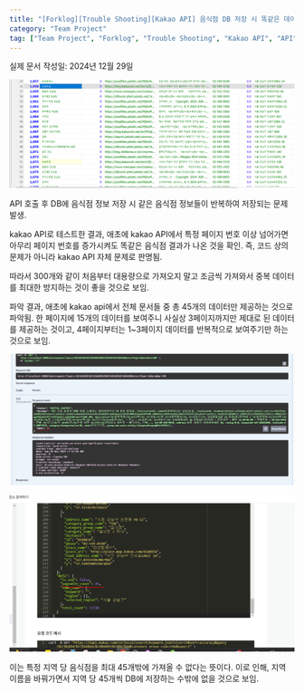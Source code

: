 ```yaml
---
title: "[Forklog][Trouble Shooting][Kakao API] 음식점 DB 저장 시 똑같은 데이터 반복 문제"
category: "Team Project"
tag: ["Team Project", "Forklog", "Trouble Shooting", "Kakao API", "API"]
---
```


실제 문서 작성일: 2024년 12월 29일

![1.PNG](/images/2025-01-22/team-project-forklog-trouble-shooting-kakao-api-%EC%9D%8C%EC%8B%9D%EC%A0%90%20DB%20%EC%A0%80%EC%9E%A5%20%EC%8B%9C%20%EB%98%91%EA%B0%99%EC%9D%80%20%EB%8D%B0%EC%9D%B4%ED%84%B0%20%EB%B0%98%EB%B3%B5%20%EB%AC%B8%EC%A0%9C/1.png)

API 호출 후 DB에 음식점 정보 저장 시 같은 음식점 정보들이 반복하여 저장되는 문제 발생.

kakao API로 테스트한 결과, 애초에 kakao API에서 특정 페이지 번호 이상 넘어가면 아무리 페이지 번호를 증가시켜도 똑같은 음식점 결과가 나온 것을 확인. 즉, 코드 상의 문제가 아니라 kakao API 자체 문제로 판명됨.

따라서 300개와 같이 처음부터 대용량으로 가져오지 말고 조금씩 가져와서 중복 데이터를 최대한 방지하는 것이 좋을 것으로 보임. 

파악 결과, 애초에 kakao api에서 전체 문서들 중 총 45개의 데이터만 제공하는 것으로 파악됨. 한 페이지에 15개의 데이터를 보여주니 사실상 3페이지까지만 제대로 된 데이터를 제공하는 것이고, 4페이지부터는 1~3페이지 데이터를 반복적으로 보여주기만 하는 것으로 보임. 

![2.PNG](/images/2025-01-22/team-project-forklog-trouble-shooting-kakao-api-%EC%9D%8C%EC%8B%9D%EC%A0%90%20DB%20%EC%A0%80%EC%9E%A5%20%EC%8B%9C%20%EB%98%91%EA%B0%99%EC%9D%80%20%EB%8D%B0%EC%9D%B4%ED%84%B0%20%EB%B0%98%EB%B3%B5%20%EB%AC%B8%EC%A0%9C/2.png)

![3.PNG](/images/2025-01-22/team-project-forklog-trouble-shooting-kakao-api-%EC%9D%8C%EC%8B%9D%EC%A0%90%20DB%20%EC%A0%80%EC%9E%A5%20%EC%8B%9C%20%EB%98%91%EA%B0%99%EC%9D%80%20%EB%8D%B0%EC%9D%B4%ED%84%B0%20%EB%B0%98%EB%B3%B5%20%EB%AC%B8%EC%A0%9C/3.png)

이는 특정 지역 당 음식점을 최대 45개밖에 가져올 수 없다는 뜻이다. 이로 인해, 지역 이름을 바꿔가면서 지역 당 45개씩 DB에 저장하는 수밖에 없을 것으로 보임.